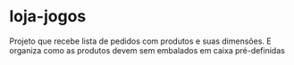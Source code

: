 # loja-jogos
Projeto que recebe lista de pedidos com produtos e suas dimensões. E organiza como as produtos devem sem embalados em caixa pré-definidas
